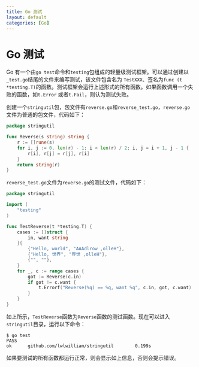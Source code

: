 ```yaml
---
title: Go 测试
layout: default
categories: [Go]
---
```


# Go 测试

Go 有一个由`go test`命令和`testing`包组成的轻量级测试框架。可以通过创建以`_test.go`结尾的文件来编写测试，该文件包含名为
`TestXXX`、签名为`func (t *testing.T)`的函数。测试框架会运行上述形式的所有函数。如果函数调用一个失败的函数，如`t.Error`
或者`t.Fail`，则认为测试失败。

创建一个`stringutil`包，包文件有`reverse.go`和`reverse_test.go`，`reverse.go`文件为普通的包文件，代码如下：

```go
package stringutil

func Reverse(s string) string {
	r := []rune(s)
	for i, j := 0, len(r) - 1; i < len(r) / 2; i, j = i + 1, j - 1 {
		r[i], r[j] = r[j], r[i]
	}
	return string(r)
}
```

`reverse_test.go`文件为`reverse.go`的测试文件，代码如下：

```go
package stringutil

import (
	"testing"
)

func TestReverse(t *testing.T) {
	cases := []struct {
		in, want string
	}{
		{"Hello, world", "AAAdlrow ,olleH"},
		{"Hello, 世界", "界世 ,olleH"},
		{"", ""},
	}
	for _, c := range cases {
		got := Reverse(c.in)
		if got != c.want {
			t.Errorf("Reverse(%q) == %q, want %q", c.in, got, c.want)
		}
	}
}
```

如上所示，`TestReverse`函数为`Reverse`函数的测试函数。现在可以进入`stringutil`目录，运行以下命令：

```
$ go test
PASS
ok      github.com/lwlwilliam/stringutil        0.199s
```

如果要测试的所有函数都运行正常，则会显示如上信息，否则会提示错误。
